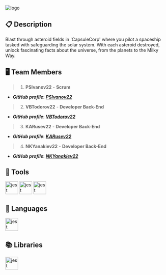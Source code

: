 ![logo](https://cdn.discordapp.com/attachments/1155462976401309717/1208838763036409907/image.png?ex=65e4bdd4&is=65d248d4&hm=5a9fcededf6ec874ccfe37c20a7a95143312c8e63cab269eee45c3b2f1dd3a04&)

## 📋 Description
Blast through asteroid fields in 'CapsuleCorp' where you pilot a spaceship tasked with safeguarding the solar system. With each asteroid destroyed, unlock fascinating facts about the universe, from the planets to the Milky Way.  


## 🖥 Team	Members
> 1. **PSIvanov22** - **Scrum**	
   - ***GitHub profile***: [***PSIvanov22***](https://github.com/PSIvanov22)	
 
> 2. **VBTodorov22** - **Developer Back-End**	
   - ***GitHub profile***: [***VBTodorov22***](https://github.com/VBTodorov22)	

> 3. **KARusev22** - **Developer Back-End**	
   - ***GitHub profile***: [***KARusev22***](https://github.com/KARusev22)

> 4. **NKYanakiev22** - **Developer Back-End**	
   - ***GitHub profile***: [***NKYanakiev22***](https://github.com/NKYanakiev22)


## 🔨 Tools
<div align="left">

  <img src="https://bg.wizcase.com/wp-content/uploads/2022/01/en-microsoft-teams-logo.jpg" height="40" alt="jest logo"  />
  
   <img src="https://images-eds-ssl.xboxlive.com/image?url=4rt9.lXDC4H_93laV1_eHHFT949fUipzkiFOBH3fAiZZUCdYojwUyX2aTonS1aIwMrx6NUIsHfUHSLzjGJFxxsG72wAo9EWJR4yQWyJJaDb6rYcBtJvTvH3UoAS4JFNDaxGhmKNaMwgElLURlRFeVkLCjkfnXmWtINWZIrPGYq0-&format=source" height="40" alt="jest logo"  />
   
   <img src="https://online.iotap.in/content/images/thumbs/0000694_visual-studio-professional-2022_550.jpeg" height="40" alt="jest logo"  />

## 🚀 Languages 

<div align="left">

  <img src="https://media.licdn.com/dms/image/D4E12AQFZ22tCQSGwDw/article-cover_image-shrink_600_2000/0/1687615910475?e=2147483647&v=beta&t=e0Dz4ia72MRYikHW_0Pc0JoAKJ3sFH3Vd5VO1RyAFPs" height="40" alt="jest logo"  />
</div>

## 📚 Libraries
  
<div align="left">

  <img src="https://upload.wikimedia.org/wikipedia/commons/thumb/b/bf/SFML2.svg/1200px-SFML2.svg.png" height="40" alt="jest logo"  />
</div>








